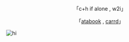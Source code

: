 <div align="center">

「c+h if alone , w2i」

「[atabook](https://blueboy.atabook.org/) , [carrd](https://balancedboy.carrd.co/)」

</div>

![hi](https://cdn.discordapp.com/attachments/1295347065811107883/1391035671506063390/d06d468ec599a358c9b2a0d226529cda.jpg?ex=686a6e6c&is=68691cec&hm=3067fb779b6e01f5915238a34de3beedf820f77698a8096588780eadc64669f2&)
